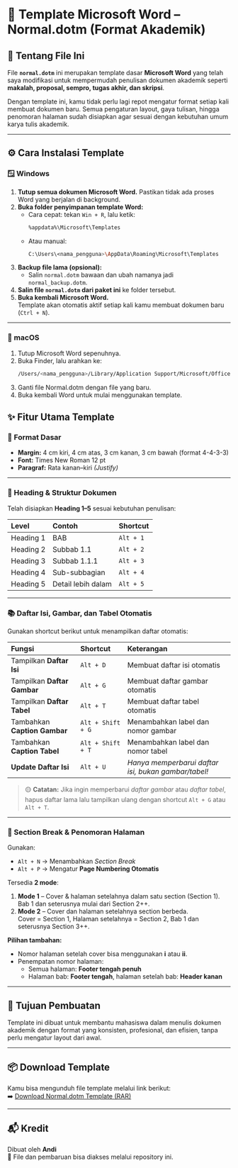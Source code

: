 # 📄 Template Microsoft Word – Normal.dotm (Format Akademik)

## 🧩 Tentang File Ini
File **`normal.dotm`** ini merupakan template dasar **Microsoft Word** yang telah saya modifikasi untuk mempermudah penulisan dokumen akademik seperti **makalah, proposal, sempro, tugas akhir, dan skripsi**.  

Dengan template ini, kamu tidak perlu lagi repot mengatur format setiap kali membuat dokumen baru. Semua pengaturan layout, gaya tulisan, hingga penomoran halaman sudah disiapkan agar sesuai dengan kebutuhan umum karya tulis akademik.

---

## ⚙️ Cara Instalasi Template

### 🪟 Windows

1. **Tutup semua dokumen Microsoft Word.** Pastikan tidak ada proses Word yang berjalan di background.  
2. **Buka folder penyimpanan template Word:**
   - Cara cepat: tekan `Win + R`, lalu ketik:
     ```bash
     %appdata%\Microsoft\Templates
     ```
   - Atau manual:
     ```bash
     C:\Users\<nama_pengguna>\AppData\Roaming\Microsoft\Templates
     ```
3. **Backup file lama (opsional):**
   - Salin `normal.dotm` bawaan dan ubah namanya jadi `normal_backup.dotm`.
4. **Salin file `normal.dotm` dari paket ini** ke folder tersebut.  
5. **Buka kembali Microsoft Word.**  
   Template akan otomatis aktif setiap kali kamu membuat dokumen baru (`Ctrl + N`).

---

### 🍎 macOS

1. Tutup Microsoft Word sepenuhnya.  
2. Buka Finder, lalu arahkan ke:
   ```bash
   /Users/<nama_pengguna>/Library/Application Support/Microsoft/Office/User Templates/
3. Ganti file Normal.dotm dengan file yang baru.
4. Buka kembali Word untuk mulai menggunakan template.

## ✨ Fitur Utama Template

### 📐 Format Dasar
- **Margin:** 4 cm kiri, 4 cm atas, 3 cm kanan, 3 cm bawah (format 4-4-3-3)  
- **Font:** Times New Roman 12 pt  
- **Paragraf:** Rata kanan–kiri *(Justify)*  

---

### 🧭 Heading & Struktur Dokumen
Telah disiapkan **Heading 1–5** sesuai kebutuhan penulisan:

| Level | Contoh | Shortcut |
|:------|:--------|:----------|
| Heading 1 | BAB | `Alt + 1` |
| Heading 2 | Subbab 1.1 | `Alt + 2` |
| Heading 3 | Subbab 1.1.1 | `Alt + 3` |
| Heading 4 | Sub-subbagian | `Alt + 4` |
| Heading 5 | Detail lebih dalam | `Alt + 5` |

---

### 📚 Daftar Isi, Gambar, dan Tabel Otomatis
Gunakan shortcut berikut untuk menampilkan daftar otomatis:

| Fungsi | Shortcut | Keterangan |
|:--------|:-----------|:------------|
| Tampilkan **Daftar Isi** | `Alt + D` | Membuat daftar isi otomatis |
| Tampilkan **Daftar Gambar** | `Alt + G` | Membuat daftar gambar otomatis |
| Tampilkan **Daftar Tabel** | `Alt + T` | Membuat daftar tabel otomatis |
| Tambahkan **Caption Gambar** | `Alt + Shift + G` | Menambahkan label dan nomor gambar |
| Tambahkan **Caption Tabel** | `Alt + Shift + T` | Menambahkan label dan nomor tabel |
| **Update Daftar Isi** | `Alt + U` | *Hanya memperbarui daftar isi, bukan gambar/tabel!* |

> 🟡 **Catatan:** Jika ingin memperbarui *daftar gambar* atau *daftar tabel*, hapus daftar lama lalu tampilkan ulang dengan shortcut `Alt + G` atau `Alt + T`.

---

### 🧩 Section Break & Penomoran Halaman
Gunakan:
- `Alt + N` → Menambahkan *Section Break*  
- `Alt + P` → Mengatur **Page Numbering Otomatis**

Tersedia **2 mode**:
1. **Mode 1** – Cover & halaman setelahnya dalam satu section (Section 1).  
   Bab 1 dan seterusnya mulai dari Section 2++.  
2. **Mode 2** – Cover dan halaman setelahnya section berbeda.  
   Cover = Section 1, Halaman setelahnya = Section 2, Bab 1 dan seterusnya Section 3++.

**Pilihan tambahan:**
- Nomor halaman setelah cover bisa menggunakan **i** atau **ii**.  
- Penempatan nomor halaman:
  - Semua halaman: **Footer tengah penuh**  
  - Halaman bab: **Footer tengah**, halaman setelah bab: **Header kanan**

---

## 🧠 Tujuan Pembuatan

Template ini dibuat untuk membantu mahasiswa dalam menulis dokumen akademik dengan format yang konsisten, profesional, dan efisien, tanpa perlu mengatur layout dari awal.

---

## 📦 Download Template

Kamu bisa mengunduh file template melalui link berikut:  
➡️ [Download Normal.dotm Template (RAR)](https://github.com/Aandikei/tools-ms-word/releases/latest/download/NormalTemplate.rar)

---

## 📬 Kredit

Dibuat oleh **Andi**  
📎 File dan pembaruan bisa diakses melalui repository ini.
